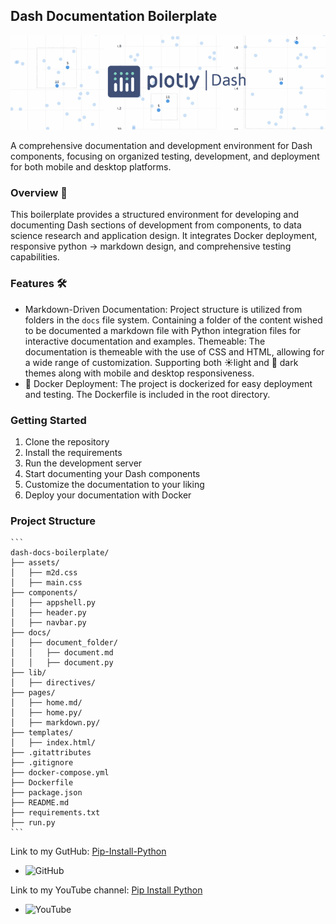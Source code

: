 ## Dash Documentation Boilerplate


![logo](assets/intro_img.png)

A comprehensive documentation and development environment for Dash components, focusing on organized testing, development, and deployment for both mobile and desktop platforms.


### Overview 👀

This boilerplate provides a structured environment for developing and documenting Dash sections of development from components, to data science research and application design. It integrates Docker deployment, responsive python -> markdown design, and comprehensive testing capabilities.


### Features 🛠️

- Markdown-Driven Documentation: Project structure is utilized from folders in the `docs` file system. Containing a folder of the content wished to be documented a markdown file with Python integration files for interactive documentation and examples.
Themeable: The documentation is themeable with the use of CSS and HTML, allowing for a wide range of customization. Supporting both ☀️light and 🌙 dark themes along with mobile and desktop responsiveness.
- 🐋 Docker Deployment: The project is dockerized for easy deployment and testing. The Dockerfile is included in the root directory.

### Getting Started

1. Clone the repository
2. Install the requirements
3. Run the development server
4. Start documenting your Dash components
5. Customize the documentation to your liking
6. Deploy your documentation with Docker

### Project Structure
    
    ```
    dash-docs-boilerplate/
    ├── assets/
    │   ├── m2d.css
    │   ├── main.css
    ├── components/ 
    │   ├── appshell.py
    │   ├── header.py
    │   ├── navbar.py
    ├── docs/
    │   ├── document_folder/
    │   │   ├── document.md
    │   │   ├── document.py
    ├── lib/
    │   ├── directives/
    ├── pages/
    │   ├── home.md/
    │   ├── home.py/
    │   ├── markdown.py/
    ├── templates/
    │   ├── index.html/
    ├── .gitattributes
    ├── .gitignore
    ├── docker-compose.yml
    ├── Dockerfile
    ├── package.json
    ├── README.md
    ├── requirements.txt
    ├── run.py
    ```




Link to my GutHub: [Pip-Install-Python](https://github.com/pip-install-python) 
- ![GitHub](https://img.shields.io/github/followers/pip-install-python?style=social)

Link to my YouTube channel: [Pip Install Python](https://www.youtube.com/channel/UC-pBvv8mzLpj0k-RIbc2Nog?sub_confirmation=1) 
- ![YouTube](https://img.shields.io/youtube/channel/subscribers/UC-pBvv8mzLpj0k-RIbc2Nog?style=social)
